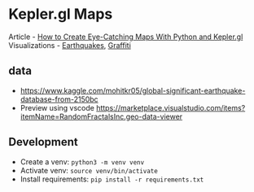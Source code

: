 # Kepler.gl Maps

Article - [How to Create Eye-Catching Maps With Python and Kepler.gl](https://medium.com/nightingale/how-to-create-eye-catching-maps-with-python-and-kepler-gl-e7e897eff8ac)  
Visualizations - [Earthquakes](https://thiagobc23.github.io/kepler-maps/earthquake.html), [Graffiti](https://thiagobc23.github.io/kepler-maps/graffiti.html)

## data
- https://www.kaggle.com/mohitkr05/global-significant-earthquake-database-from-2150bc
- Preview using vscode https://marketplace.visualstudio.com/items?itemName=RandomFractalsInc.geo-data-viewer



## Development
* Create a venv: `python3 -m venv venv` 
* Activate venv: `source venv/bin/activate`
* Install requirements: `pip install -r requirements.txt`
